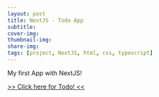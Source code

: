 ```yaml
---
layout: post
title: NextJS - Todo App
subtitle:
cover-img:
thumbnail-img:
share-img:
tags: [project, NextJS, html, css, typescript]
---
```


My first App with NextJS!

<a href="https://nextjs-todo-kbarushkaa.vercel.app/" target="_blank">>> Click here for Todo! <<</a>
